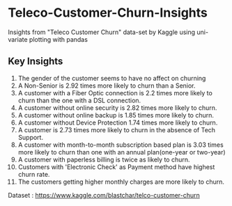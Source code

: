 # Teleco-Customer-Churn-Insights
Insights from "Teleco Customer Churn" data-set by Kaggle using uni-variate plotting with pandas
## Key Insights

1. The gender of the customer seems to have no affect on churning
2. A Non-Senior is 2.92 times more likely to churn than a Senior.
3. A customer with a Fiber Optic connection is 2.2 times more likely to churn than the one with a DSL connection.
4. A customer without online security is 2.82 times more likely to churn.
5. A customer without online backup is 1.85 times more likely to churn.
6. A customer without Device Protection 1.74 times more likely to churn.
7. A customer is 2.73 times more likely to churn in the absence of Tech Support.
8. A customer with month-to-month subscription based plan is 3.03 times more likely to churn than one with an annual plan(one-year or two-year)
9. A customer with paperless billing is twice as likely to churn.
10. Customers with 'Electronic Check' as Payment method have highest churn rate.
11. The customers getting higher monthly charges are more likely to churn.

Dataset : https://www.kaggle.com/blastchar/telco-customer-churn
